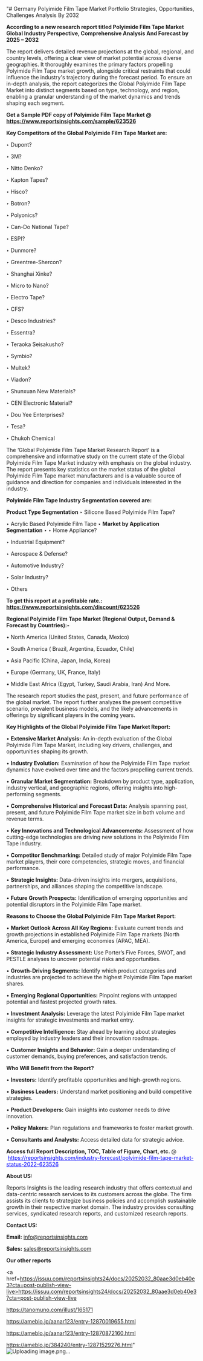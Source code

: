"# Germany Polyimide Film Tape Market Portfolio Strategies, Opportunities, Challenges Analysis By 2032

<strong>According to a new research report titled Polyimide Film Tape Market Global Industry Perspective, Comprehensive Analysis And Forecast by 2025 – 2032</strong>

The report delivers detailed revenue projections at the global, regional, and country levels, offering a clear view of market potential across diverse geographies. It thoroughly examines the primary factors propelling Polyimide Film Tape market growth, alongside critical restraints that could influence the industry's trajectory during the forecast period. To ensure an in-depth analysis, the report categorizes the Global Polyimide Film Tape Market into distinct segments based on type, technology, and region, enabling a granular understanding of the market dynamics and trends shaping each segment.

<strong>Get a Sample PDF copy of Polyimide Film Tape Market </strong><strong>@<a href=https://www.reportsinsights.com/sample/623526 style=color:#0000ff;> https://www.reportsinsights.com/sample/623526</a></strong></font>

<strong>Key Competitors of the Global Polyimide Film Tape Market are:</strong>

‣ Dupont?

‣ 3M?

‣ Nitto Denko?

‣ Kapton Tapes?

‣ Hisco?

‣ Botron?

‣ Polyonics?

‣ Can-Do National Tape?

‣ ESPI?

‣ Dunmore?

‣ Greentree-Shercon?

‣ Shanghai Xinke?

‣ Micro to Nano?

‣ Electro Tape?

‣ CFS?

‣ Desco Industries?

‣ Essentra?

‣ Teraoka Seisakusho?

‣ Symbio?

‣ Multek?

‣ Viadon?

‣ Shunxuan New Materials?

‣ CEN Electronic Material?

‣ Dou Yee Enterprises?

‣ Tesa?

‣ Chukoh Chemical

The ‘Global Polyimide Film Tape Market Research Report’ is a comprehensive and informative study on the current state of the Global Polyimide Film Tape Market industry with emphasis on the global industry. The report presents key statistics on the market status of the global Polyimide Film Tape market manufacturers and is a valuable source of guidance and direction for companies and individuals interested in the industry.

<strong>Polyimide Film Tape Industry Segmentation covered are:</strong>

<strong>Product Type Segmentation</strong>
‣
Silicone Based Polyimide Film Tape?

‣ Acrylic Based Polyimide Film Tape
‣ 
<strong>Market by Application Segmentation</strong>
‣
‣  Home Appliance?

‣ Industrial Equipment?

‣ Aerospace & Defense?

‣ Automotive Industry?

‣ Solar Industry?

‣ Others

<strong>To get this report at a profitable rate.: <a href=https://www.reportsinsights.com/discount/623526 style=color:#0000ff;>https://www.reportsinsights.com/discount/623526</a></strong></font>

<strong>Regional Polyimide Film Tape Market (Regional Output, Demand &amp; Forecast by Countries):-</strong>

• North America (United States, Canada, Mexico)

• South America ( Brazil, Argentina, Ecuador, Chile)

• Asia Pacific (China, Japan, India, Korea)

• Europe (Germany, UK, France, Italy)

• Middle East Africa (Egypt, Turkey, Saudi Arabia, Iran) And More.

The research report studies the past, present, and future performance of the global market. The report further analyzes the present competitive scenario, prevalent business models, and the likely advancements in offerings by significant players in the coming years.

<strong>Key Highlights of the Global Polyimide Film Tape Market Report:</strong>

• <strong>Extensive Market Analysis:</strong> An in-depth evaluation of the Global Polyimide Film Tape Market, including key drivers, challenges, and opportunities shaping its growth.

• <strong>Industry Evolution:</strong> Examination of how the Polyimide Film Tape market dynamics have evolved over time and the factors propelling current trends.

• <strong>Granular Market Segmentation:</strong> Breakdown by product type, application, industry vertical, and geographic regions, offering insights into high-performing segments.

• <strong>Comprehensive Historical and Forecast Data:</strong> Analysis spanning past, present, and future Polyimide Film Tape market size in both volume and revenue terms.

• <strong>Key Innovations and Technological Advancements:</strong> Assessment of how cutting-edge technologies are driving new solutions in the Polyimide Film Tape industry.

• <strong>Competitor Benchmarking:</strong> Detailed study of major Polyimide Film Tape market players, their core competencies, strategic moves, and financial performance.

• <strong>Strategic Insights:</strong> Data-driven insights into mergers, acquisitions, partnerships, and alliances shaping the competitive landscape.

• <strong>Future Growth Prospects:</strong> Identification of emerging opportunities and potential disruptors in the Polyimide Film Tape market.

<strong>Reasons to Choose the Global Polyimide Film Tape Market Report:</strong>

• <strong>Market Outlook Across All Key Regions:</strong> Evaluate current trends and growth projections in established Polyimide Film Tape markets (North America, Europe) and emerging economies (APAC, MEA).

• <strong>Strategic Industry Assessment:</strong> Use Porter’s Five Forces, SWOT, and PESTLE analyses to uncover potential risks and opportunities.

• <strong>Growth-Driving Segments:</strong> Identify which product categories and industries are projected to achieve the highest Polyimide Film Tape market shares.

• <strong>Emerging Regional Opportunities:</strong> Pinpoint regions with untapped potential and fastest projected growth rates.

• <strong>Investment Analysis:</strong> Leverage the latest Polyimide Film Tape market insights for strategic investments and market entry.

• <strong>Competitive Intelligence:</strong> Stay ahead by learning about strategies employed by industry leaders and their innovation roadmaps.

• <strong>Customer Insights and Behavior:</strong> Gain a deeper understanding of customer demands, buying preferences, and satisfaction trends.

<strong>Who Will Benefit from the Report?</strong>

• <strong>Investors:</strong> Identify profitable opportunities and high-growth regions.

• <strong>Business Leaders:</strong> Understand market positioning and build competitive strategies.

• <strong>Product Developers:</strong> Gain insights into customer needs to drive innovation.

• <strong>Policy Makers:</strong> Plan regulations and frameworks to foster market growth.

• <strong>Consultants and Analysts:</strong> Access detailed data for strategic advice.
</ul>
<strong>Access full Report Description, TOC, Table of Figure, Chart, etc. </strong>@  <a href=https://reportsinsights.com/industry-forecast/polyimide-film-tape-market-status-2022-623526 style=color:#0000ff;>https://reportsinsights.com/industry-forecast/polyimide-film-tape-market-status-2022-623526</a></font>

<strong><strong>About US</strong>:</strong>

Reports Insights is the leading research industry that offers contextual and data-centric research services to its customers across the globe. The firm assists its clients to strategize business policies and accomplish sustainable growth in their respective market domain. The industry provides consulting services, syndicated research reports, and customized research reports.

<strong>Contact US:</strong>

<p class=""""><b>Email:</b> <a href=mailto:info@reportsinsights.com>info@reportsinsights.com</a></p>
<p class=""""><b>Sales:</b> <a href=mailto:sales@reportsinsights.com>sales@reportsinsights.com</a></p>

<strong>Our other reports</strong>

<a href=https://issuu.com/reportsinsights24/docs/20252032_80aae3d0eb40e3?cta=post-publish-view-live>https://issuu.com/reportsinsights24/docs/20252032_80aae3d0eb40e3?cta=post-publish-view-live</a>

<a href=https://tanomuno.com/illust/165171>https://tanomuno.com/illust/165171</a>

<a href=https://ameblo.jp/aanar123/entry-12870019655.html>https://ameblo.jp/aanar123/entry-12870019655.html</a>

<a href=https://ameblo.jp/aanar123/entry-12870872160.html>https://ameblo.jp/aanar123/entry-12870872160.html</a>

<a href=https://ameblo.jp/384240/entry-12871529276.html>https://ameblo.jp/384240/entry-12871529276.html</a>"
![Uploading image.png…]()
